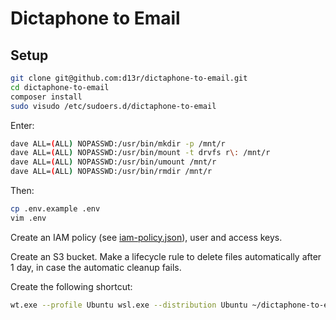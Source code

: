 # Dictaphone to Email

## Setup

```bash
git clone git@github.com:d13r/dictaphone-to-email.git
cd dictaphone-to-email
composer install
sudo visudo /etc/sudoers.d/dictaphone-to-email
```

Enter:

```bash
dave ALL=(ALL) NOPASSWD:/usr/bin/mkdir -p /mnt/r
dave ALL=(ALL) NOPASSWD:/usr/bin/mount -t drvfs r\: /mnt/r
dave ALL=(ALL) NOPASSWD:/usr/bin/umount /mnt/r
dave ALL=(ALL) NOPASSWD:/usr/bin/rmdir /mnt/r
```

Then:

```bash
cp .env.example .env
vim .env
```

Create an IAM policy (see [iam-policy.json](iam-policy.json)), user and access keys.

Create an S3 bucket. Make a lifecycle rule to delete files automatically after 1 day, in case the automatic cleanup fails.

Create the following shortcut:

```bash
wt.exe --profile Ubuntu wsl.exe --distribution Ubuntu ~/dictaphone-to-email/dictaphone-to-email && read -p 'Press Enter to continue...'
```
